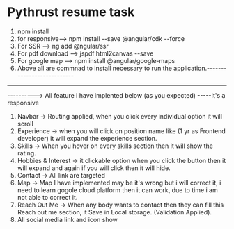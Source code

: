 # Pythrust resume task
1) npm install
2) for responsive--> npm install --save @angular/cdk --force 
3)  For SSR --> ng add @ngular/ssr
4)  For pdf download --> jspdf html2canvas --save
5)  For google map --> npm install @angular/google-maps
6)  Above  all are commnad to install necessary to run the application.---------------------------

------------------------------------------------------------------------------------------------------------------------------
----------> All feature i have implented below (as you expected)    -----It's a responsive 
1) Navbar ->  Routing applied, when you click every individual option it will scroll
2) Experience -> when you will click on position name like (1 yr as Frontend developer) it will expand the experience section.
3) Skills -> When you hover on every skills section then it will show the rating.
4) Hobbies & Interest -> it clickable option when you click the button then it will expand and again if you will click then it will hide.
5) Contact -> All link are targeted
6) Map -> Map I have implemented may be it's wrong but i will correct it, i need to learn gogole cloud platform then it can work, due to time i am not able to correct it.
7) Reach Out Me -> When any body wants to contact then they can fill this Reach out me section, it Save in Local storage. (Validation Applied).
8) All social media link and icon show

   
